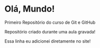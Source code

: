 # Olá, Mundo!
 Primeiro Repositório do curso de Git e GitHub

Repositório criado durante uma aula gravada!

Essa linha eu adicionei diretamente no site!
